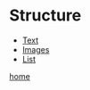 # Structure
- [Text](https://rashaalkyeam.github.io/read/read2)
- [Images](https://rashaalkyeam.github.io/read/read3)
- [List](https://rashaalkyeam.github.io/read/read4)


[home](https://rashaalkyeam.github.io/read/)  

